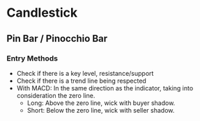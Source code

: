 # Candlestick

<!--
## Types

- Exhaust/Combustion
- Pin Bar / Pinocchio Bar
-->

## Pin Bar / Pinocchio Bar

### Entry Methods

<!--
Small TF
-->

- Check if there is a key level, resistance/support
- Check if there is a trend line being respected
- With MACD: In the same direction as the indicator, taking into consideration the zero line.
  - Long: Above the zero line, wick with buyer shadow.
  - Short: Below the zero line, wick with seller shadow.
